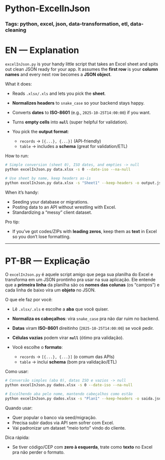 # Python-ExcelInJson

### Tags: python, excel, json, data-transformation, etl, data-cleaning

# EN — Explanation

`excelInJson.py` is your handy little script that takes an Excel sheet and spits out clean JSON ready for your app. It assumes the **first row** is your **column names** and every next row becomes a **JSON object**.

What it does:

* Reads `.xlsx/.xls` and lets you pick the **sheet**.
* **Normalizes headers** to `snake_case` so your backend stays happy.
* Converts **dates** to **ISO-8601** (e.g., `2025-10-25T14:00:00`) if you want.
* Turns **empty cells** into **`null`** (super helpful for validation).
* You pick the **output format**:

  * `records` → `[{...}, {...}]` (API-friendly)
  * `table` → includes a **schema** (great for validation/ETL)

How to run:

```bash
# Simple conversion (sheet 0), ISO dates, and empties -> null
python excelInJson.py data.xlsx -s 0 --date-iso --na-null

# Use sheet by name, keep headers as-is
python excelInJson.py data.xlsx -s "Sheet1" --keep-headers -o output.json
```

When it’s handy:

* Seeding your database or migrations.
* Posting data to an API without wrestling with Excel.
* Standardizing a “messy” client dataset.

Pro tip:

* If you’ve got codes/ZIPs with **leading zeros**, keep them as **text** in Excel so you don’t lose formatting.

---

# PT-BR — Explicação

O `excelInJson.py` é aquele script amigo que pega sua planilha do Excel e transforma em um JSON prontinho pra usar na sua aplicação. Ele entende que a **primeira linha** da planilha são os **nomes das colunas** (os “campos”) e cada linha de baixo vira um **objeto** no JSON.

O que ele faz por você:

* Lê `.xlsx/.xls` e escolhe a **aba** que você quiser.
* **Normaliza os cabeçalhos**: vira `snake_case` pra não dar ruim no backend.
* **Datas** viram **ISO-8601** direitinho (`2025-10-25T14:00:00`) se você pedir.
* **Células vazias** podem virar **`null`** (ótimo pra validação).
* Você escolhe o **formato**:

  * `records` → `[{...}, {...}]` (o comum das APIs)
  * `table` → inclui **schema** (bom pra validação/ETL)

Como usar:

```bash
# Conversão simples (aba 0), datas ISO e vazios -> null
python excelInJson.py dados.xlsx -s 0 --date-iso --na-null

# Escolhendo aba pelo nome, mantendo cabeçalhos como estão
python excelInJson.py dados.xlsx -s "Plan1" --keep-headers -o saida.json
```

Quando usar:

* Quer popular o banco via seed/migração.
* Precisa subir dados via API sem sofrer com Excel.
* Vai padronizar um dataset “meio torto” vindo do cliente.

Dica rápida:

* Se tiver código/CEP com **zero à esquerda**, trate como **texto** no Excel pra não perder o formato.